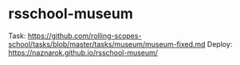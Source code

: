 # rsschool-museum
Task: https://github.com/rolling-scopes-school/tasks/blob/master/tasks/museum/museum-fixed.md
Deploy: https://naznarok.github.io/rsschool-museum/

